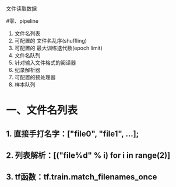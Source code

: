  文件读取数据

#零、pipeline
1. 文件名列表
2. 可配置的 文件名乱序(shuffling)
3. 可配置的 最大训练迭代数(epoch limit)
4. 文件名队列
5. 针对输入文件格式的阅读器
6. 纪录解析器
7. 可配置的预处理器
8. 样本队列


# 一、文件名列表
## 1. 直接手打名字：["file0", "file1", ...];
## 2. 列表解析：[("file%d" % i) for i in range(2)]
## 3. tf函数：tf.train.match_filenames_once

